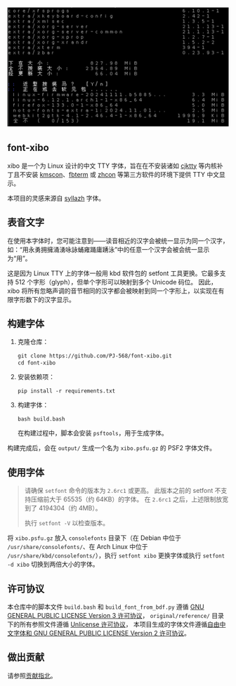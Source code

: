 # ![演示](assets/display.png)

## font-xibo

xibo 是一个为 Linux 设计的中文 TTY 字体，旨在在不安装诸如 [cjktty](https://github.com/zhmars/cjktty-patches) 等内核补丁且不安装 [kmscon](http://www.freedesktop.org/wiki/Software/kmscon)、[fbterm](https://salsa.debian.org/debian/fbterm) 或 [zhcon](https://zhcon.sourceforge.net/) 等第三方软件的环境下提供 TTY 中文显示。

本项目的灵感来源自 [syllazh](https://github.com/oldherl/syllazh/) 字体。

## 表音文字

在使用本字体时，您可能注意到——读音相近的汉字会被统一显示为同一个汉字，如：“用永勇拥擁涌湧咏詠蛹雍踊庸踴泳”中的任意一个汉字会被会统一显示为“用”。

这是因为 Linux TTY 上的字体一般用 kbd 软件包的 setfont 工具更换。它最多支持 512 个字形（glyph），但单个字形可以映射到多个 Unicode 码位。
因此，xibo 将所有忽略声调的音节相同的汉字都会被映射到同一个字形上，以实现在有限字形数下的汉字显示。

## 构建字体

1. 克隆仓库：

   ```shellscript
   git clone https://github.com/PJ-568/font-xibo.git
   cd font-xibo
   ```

2. 安装依赖项：

   ```shellscript
   pip install -r requirements.txt
   ```

3. 构建字体：

   ```shellscript
   bash build.bash
   ```

   在构建过程中，脚本会安装 `psftools`，用于生成字体。

构建完成后，会在 `output/` 生成一个名为 `xibo.psfu.gz` 的 PSF2 字体文件。

## 使用字体

> 请确保 `setfont` 命令的版本为 `2.6rc1` 或更高。
> 此版本之前的 setfont 不支持压缩前大于 65535（约 64KB）的字体。
> 在 `2.6rc1` 之后，上述限制放宽到了 4194304（约 4MB）。
>
> 执行 `setfont -V` 以检查版本。

将 `xibo.psfu.gz` 放入 `consolefonts` 目录下（在 Debian 中位于 `/usr/share/consolefonts/`、在 Arch Linux 中位于 `/usr/share/kbd/consolefonts/`），执行 `setfont xibo` 更换字体或执行 `setfont -d xibo` 切换到两倍大小的字体。

## 许可协议

本仓库中的脚本文件 `build.bash` 和 `build_font_from_bdf.py` 遵循 [GNU GENERAL PUBLIC LICENSE Version 3 许可协议](LICENSE)，
`original/reference/` 目录下的所有参照文件遵循 [Unlicense 许可协议](original/reference/LICENSE)，
本项目生成的字体文件遵循[自由中文字体和 GNU GENERAL PUBLIC LICENSE Version 2 许可协议](FONT-LICENSE)。

## 做出贡献

请参照[贡献指北](CONTRIBUTING.md)。
